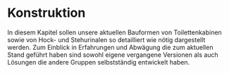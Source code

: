 # Konstruktion

In diesem Kapitel sollen unsere aktuellen Bauformen von Toilettenkabinen sowie von Hock- und Stehurinalen so detailliert wie nötig dargestellt werden. Zum Einblick in Erfahrungen und Abwägung die zum aktuellen Stand geführt haben sind sowohl eigene vergangene Versionen als auch Lösungen die andere Gruppen selbstständig entwickelt haben.

 

